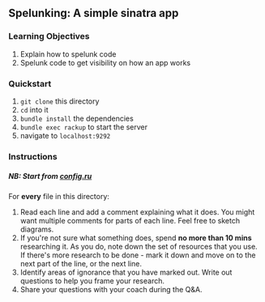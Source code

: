 ## Spelunking: A simple sinatra app

### Learning Objectives
1. Explain how to spelunk code
2. Spelunk code to get visibility on how an app works

### Quickstart

1. `git clone` this directory
2. `cd` into it
3. `bundle install` the dependencies
4. `bundle exec rackup` to start the server
4. navigate to `localhost:9292`

### Instructions

##### NB: Start from [config.ru](config.ru)

For **every** file in this directory:
1. Read each line and add a comment explaining what it does. You might want multiple comments for parts of each line. Feel free to sketch diagrams.
2. If you're not sure what something does, spend **no more than 10 mins** researching it. As you do, note down the set of resources that you use. If there's more research to be done - mark it down and move on to the next part of the line, or the next line.
3. Identify areas of ignorance that you have marked out. Write out questions to help you frame your research.
4. Share your questions with your coach during the Q&A.
